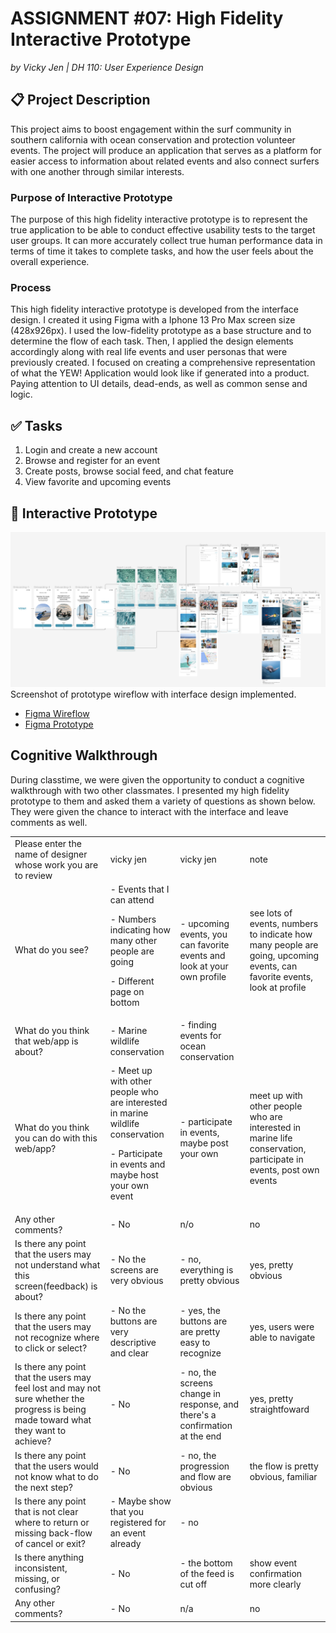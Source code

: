 # ASSIGNMENT #07: High Fidelity Interactive Prototype
_by Vicky Jen | DH 110: User Experience Design_

## 📋 Project Description
This project aims to boost engagement within the surf community in southern california with ocean conservation and protection volunteer events. The project will produce an application that serves as a platform for easier access to information about related events and also connect surfers with one another through similar interests. 

### Purpose of Interactive Prototype
The purpose of this high fidelity interactive prototype is to represent the true application to be able to conduct effective usability tests to the target user groups. It can more accurately collect true human performance data in terms of time it takes to complete tasks, and how the user feels about the overall experience. 

### Process
This high fidelity interactive prototype is developed from the interface design. I created it using Figma with a Iphone 13 Pro Max screen size (428x926px). I used the low-fidelity prototype as a base structure and to determine the flow of each task. Then, I applied the design elements accordingly along with real life events and user personas that were previously created. I focused on creating a comprehensive representation of what the YEW! Application would look like if generated into a product. Paying attention to UI details, dead-ends, as well as common sense and logic. 

## ✅ Tasks
1. Login and create a new account 
2. Browse and register for an event
3. Create posts, browse social feed, and chat feature
4. View favorite and upcoming events 

## 📱 Interactive Prototype 
![Wireflow](./images/Wireflow.png)
Screenshot of prototype wireflow with interface design implemented.

- [Figma Wireflow](https://www.figma.com/file/KB3imwQgNgGI63xchK8ihK/DH-110-Hi-Fi-Prototype---Assignment-07?node-id=79%3A4039&t=1z8BuzZiB4MpyLgh-1)
- [Figma Prototype](https://www.figma.com/file/KB3imwQgNgGI63xchK8ihK/DH-110-Hi-Fi-Prototype---Assignment-07?node-id=1%3A3336&t=1z8BuzZiB4MpyLgh-1)

## Cognitive Walkthrough 
During classtime, we were given the opportunity to conduct a cognitive walkthrough with two other classmates. I presented my high fidelity prototype to them and asked them a variety of questions as shown below. They were given the chance to interact with the interface and leave comments as well.

<table>
  <tr>
   <td>Please enter the name of designer whose work you are to review
   </td>
   <td>vicky jen
   </td>
   <td>vicky jen
   </td>
   <td>note
   </td>
  </tr>
  <tr>
   <td>What do you see?
   </td>
   <td>- Events that I can attend
<p>
- Numbers indicating how many other people are going
<p>
- Different page on bottom
   </td>
   <td>- upcoming events, you can favorite events and look at your own profile
   </td>
   <td>see lots of events, numbers to indicate how many people are going, upcoming events, can favorite events, look at profile
   </td>
  </tr>
  <tr>
   <td>What do you think that web/app is about?
   </td>
   <td>- Marine wildlife conservation
   </td>
   <td>- finding events for ocean conservation
   </td>
   <td>
   </td>
  </tr>
  <tr>
   <td>What do you think you can do with this web/app?
   </td>
   <td>- Meet up with other people who are interested in marine wildlife conservation
<p>
- Participate in events and maybe host your own event
   </td>
   <td>- participate in events, maybe post your own
   </td>
   <td>meet up with other people who are interested in marine life conservation, participate in events, post own events
   </td>
  </tr>
  <tr>
   <td>Any other comments?
   </td>
   <td>- No
   </td>
   <td>n/o
   </td>
   <td>no
   </td>
  </tr>
  <tr>
   <td>Is there any point that the users may not understand what this screen(feedback) is about?
   </td>
   <td>- No the screens are very obvious
   </td>
   <td>- no, everything is pretty obvious
   </td>
   <td>yes, pretty obvious
   </td>
  </tr>
  <tr>
   <td>Is there any point that the users may not recognize where to click or select?
   </td>
   <td>- No the buttons are very descriptive and clear
   </td>
   <td>- yes, the buttons are are pretty easy to recognize
   </td>
   <td>yes, users were able to navigate
   </td>
  </tr>
  <tr>
   <td>Is there any point that the users may feel lost and may not sure whether the progress is being made toward what they want to achieve?
   </td>
   <td>- No
   </td>
   <td>- no, the screens change in response, and there's a confirmation at the end
   </td>
   <td>yes, pretty straightfoward
   </td>
  </tr>
  <tr>
   <td>Is there any point that the users would not know what to do the next step?
   </td>
   <td>- No
   </td>
   <td>- no, the progression and flow are obvious
   </td>
   <td>the flow is pretty obvious, familiar
   </td>
  </tr>
  <tr>
   <td>Is there any point that is not clear where to return or missing back-flow of cancel or exit?
   </td>
   <td>- Maybe show that you registered for an event already
   </td>
   <td>- no
   </td>
   <td>
   </td>
  </tr>
  <tr>
   <td>Is there anything inconsistent, missing, or confusing?
   </td>
   <td>- No
   </td>
   <td>- the bottom of the feed is cut off
   </td>
   <td>show event confirmation more clearly
   </td>
  </tr>
  <tr>
   <td>Any other comments?
   </td>
   <td>- No
   </td>
   <td>n/a
   </td>
   <td>no
   </td>
  </tr>
</table>

